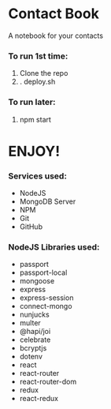 # Contact Book
A notebook for your contacts

### To run 1st time:
 1. Clone the repo
 2. . deploy.sh

### To run later:
 1. npm start

# ENJOY!

### Services used:
 - NodeJS
 - MongoDB Server
 - NPM
 - Git
 - GitHub

### NodeJS Libraries used:
 - passport
 - passport-local
 - mongoose
 - express
 - express-session
 - connect-mongo
 - nunjucks
 - multer
 - @hapi/joi
 - celebrate
 - bcryptjs
 - dotenv
 - react
 - react-router
 - react-router-dom
 - redux
 - react-redux
